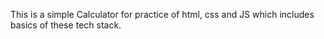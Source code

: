 This is a simple Calculator for practice of html, css and JS which includes basics of these tech stack. 
